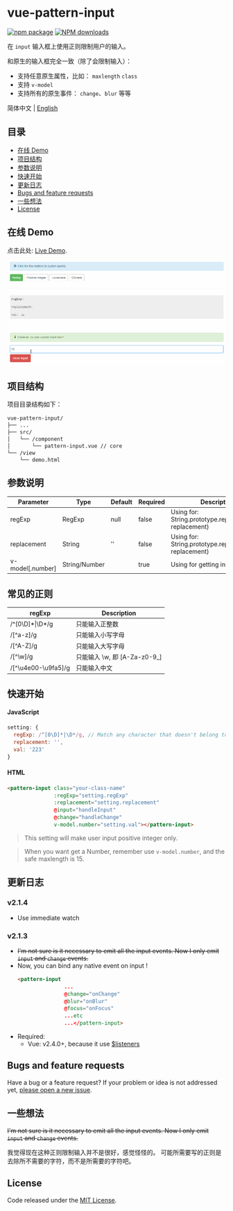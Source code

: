 # vue-pattern-input

[![npm package](https://img.shields.io/npm/v/vue-pattern-input.svg?style=flat-square)](https://www.npmjs.com/package/vue-pattern-input)
[![NPM downloads](https://img.shields.io/npm/dw/vue-pattern-input.svg?style=flat-square)](http://npmjs.com/vue-pattern-input)

在 `input` 输入框上使用正则限制用户的输入。

和原生的输入框完全一致（除了会限制输入）：
- 支持任意原生属性，比如： `maxlength` `class`
- 支持 `v-model`
- 支持所有的原生事件： `change`、`blur` 等等

简体中文 | [English](./README.md)

## 目录

- [在线 Demo](#在线-demo)
- [项目结构](#项目结构)
- [参数说明](#参数说明)
- [快速开始](#快速开始)
- [更新日志](#更新日志)
- [Bugs and feature requests](#bugs-and-feature-requests)
- [一些想法](#一些想法)
- [License](#license)

## 在线 Demo

点击此处: [Live Demo](http://htmlpreview.github.io/?https://github.com/RoamIn/vue-pattern-input/blob/master/dist/index.html).

![demo.gif](./dist/static/demo.gif)

## 项目结构

项目目录结构如下：

```
vue-pattern-input/
├── ...
├── src/
│   └── /component
│       └── pattern-input.vue // core
└── /view
    └── demo.html
```

## 参数说明


Parameter|Type|Default|Required|Description
--- | --- | --- | --- | --- |
regExp | RegExp | null | false | Using for: String.prototype.replace(regexp, replacement)
replacement | String | '' | false | Using for: String.prototype.replace(regexp, replacement)
v-model[.number] | String/Number | | true | Using for getting input value

## 常见的正则

regExp|Description
--- | --- |
/^[0\D]\*\|\D*/g | 只能输入正整数
/[^a-z]/g | 只能输入小写字母
/[^A-Z]/g | 只能输入大写字母
/[^\w]/g | 只能输入 \w, 即 [A-Za-z0-9_]
/[^\u4e00-\u9fa5]/g | 只能输入中文


## 快速开始

#### JavaScript

```javascript
setting: {
  regExp: /^[0\D]*|\D*/g, // Match any character that doesn't belong to the positive integer
  replacement: '',
  val: '223'
}
```

#### HTML

```html
<pattern-input class="your-class-name"
               :regExp="setting.regExp"
               :replacement="setting.replacement"
               @input="handleInput"
               @change="handleChange"
               v-model.number="setting.val"></pattern-input>
```

> This setting will make user input positive integer only.

> When you want get a Number, remember use `v-model.number`, and the safe maxlength is 15.


## 更新日志

### v2.1.4

- Use immediate watch

### v2.1.3
- ~~I'm not sure is it necessary to emit all the input events. Now I only emit `input` and `change` events.~~
- Now, you can bind any native event on input !
  ```html
  <pattern-input
                 ...
                 @change="onChange"
                 @blur="onBlur"
                 @focus="onFocus"
                 ...etc
                 ...</pattern-input>
  ```
- Required:
    - Vue: v2.4.0+, because it use [$listeners](https://vuejs.org/v2/api/#vm-listeners)

## Bugs and feature requests

Have a bug or a feature request? If your problem or idea is not addressed yet, [please open a new issue](https://github.com/RoamIn/vue-pattern-input/issues/new).

## 一些想法

~~I'm not sure is it necessary to emit all the input events. Now I only emit `input` and `change` events.~~

我觉得现在这种正则限制输入并不是很好，感觉怪怪的。 可能所需要写的正则是去除所不需要的字符，而不是所需要的字符吧。

## License

Code released under the [MIT License](https://github.com/RoamIn/vue-pattern-input/blob/master/LICENSE).
